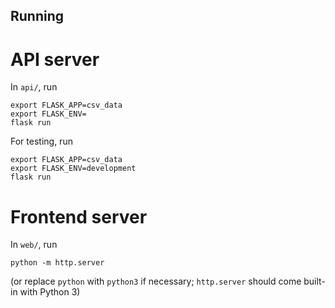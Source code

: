 ## Running

# API server

In `api/`, run
```
export FLASK_APP=csv_data
export FLASK_ENV=
flask run
```

For testing, run
```
export FLASK_APP=csv_data
export FLASK_ENV=development
flask run
```

# Frontend server

In `web/`, run
```
python -m http.server
```

(or replace `python` with `python3` if necessary; `http.server` should come built-in with Python 3)
